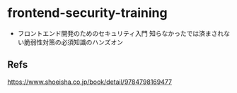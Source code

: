 # frontend-security-training

- フロントエンド開発のためのセキュリティ入門 知らなかったでは済まされない脆弱性対策の必須知識のハンズオン

## Refs
https://www.shoeisha.co.jp/book/detail/9784798169477
